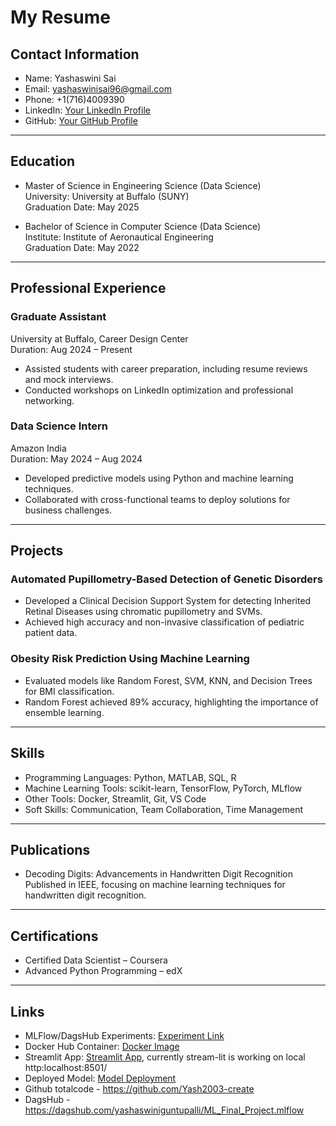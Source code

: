 # My Resume

## Contact Information
- Name: Yashaswini Sai
- Email: yashaswinisai96@gmail.com
- Phone: +1(716)4009390
- LinkedIn: [Your LinkedIn Profile](https://www.linkedin.com/in/yashaswini-guntupalli-7746ab24b/)
- GitHub: [Your GitHub Profile](https://github.com/Yash2003-create)

---

## Education
- Master of Science in Engineering Science (Data Science)  
  University: University at Buffalo (SUNY)  
  Graduation Date: May 2025  

- Bachelor of Science in Computer Science (Data Science)  
  Institute: Institute of Aeronautical Engineering  
  Graduation Date: May 2022  

---

## Professional Experience

### Graduate Assistant  
University at Buffalo, Career Design Center  
Duration: Aug 2024 – Present  
- Assisted students with career preparation, including resume reviews and mock interviews.
- Conducted workshops on LinkedIn optimization and professional networking.

### Data Science Intern  
Amazon India  
Duration: May 2024 – Aug 2024  
- Developed predictive models using Python and machine learning techniques.
- Collaborated with cross-functional teams to deploy solutions for business challenges.

---

## Projects

### Automated Pupillometry-Based Detection of Genetic Disorders  
- Developed a Clinical Decision Support System for detecting Inherited Retinal Diseases using chromatic pupillometry and SVMs.
- Achieved high accuracy and non-invasive classification of pediatric patient data.

### Obesity Risk Prediction Using Machine Learning  
- Evaluated models like Random Forest, SVM, KNN, and Decision Trees for BMI classification.
- Random Forest achieved 89% accuracy, highlighting the importance of ensemble learning.

---

## Skills
- Programming Languages: Python, MATLAB, SQL, R  
- Machine Learning Tools: scikit-learn, TensorFlow, PyTorch, MLflow  
- Other Tools: Docker, Streamlit, Git, VS Code  
- Soft Skills: Communication, Team Collaboration, Time Management  

---

## Publications
- Decoding Digits: Advancements in Handwritten Digit Recognition  
  Published in IEEE, focusing on machine learning techniques for handwritten digit recognition.

---

## Certifications
- Certified Data Scientist – Coursera
- Advanced Python Programming – edX

---

## Links
- MLFlow/DagsHub Experiments: [Experiment Link](https://dagshub.com/your-experiment)
- Docker Hub Container: [Docker Image](https://hub.docker.com/r/your-container)
- Streamlit App: [Streamlit App](https://your-streamlit-app.com), currently stream-lit is working on local   http:localhost:8501/
- Deployed Model: [Model Deployment](https://vercel.com/yashaswinis-projects-cd71344c)
- Github totalcode - https://github.com/Yash2003-create
- DagsHub - https://dagshub.com/yashaswiniguntupalli/ML_Final_Project.mlflow